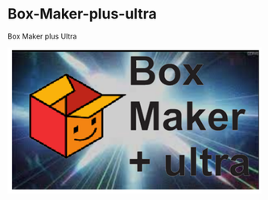 # Box-Maker-plus-ultra
Box Maker plus Ultra


<img src="https://github.com/engrpanda/Box-Maker-plus-ultra/blob/main/pics/backgroud.png">

